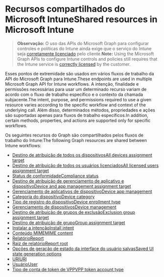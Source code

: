# <a name="shared-resources-in-microsoft-intune"></a><span data-ttu-id="649ad-101">Recursos compartilhados do Microsoft Intune</span><span class="sxs-lookup"><span data-stu-id="649ad-101">Shared resources in Microsoft Intune</span></span>

> <span data-ttu-id="649ad-102">**Observação:** O uso das APIs do Microsoft Graph para configurar controles e políticas do Intune ainda exige que o serviço do Intune seja [corretamente licenciado](https://www.microsoft.com/en-us/cloud-platform/microsoft-intune-pricing) pelo cliente.</span><span class="sxs-lookup"><span data-stu-id="649ad-102">**Note:** Using the Microsoft Graph APIs to configure Intune controls and policies still requires that the Intune service is [correctly licensed](https://www.microsoft.com/en-us/cloud-platform/microsoft-intune-pricing) by the customer.</span></span>

<span data-ttu-id="649ad-103">Esses pontos de extremidade são usados em vários fluxos de trabalho da API do Microsoft Graph para Intune.</span><span class="sxs-lookup"><span data-stu-id="649ad-103">These endpoints are used in multiple Microsoft Graph API for Intune workflows.</span></span>  <span data-ttu-id="649ad-104">A intenção, finalidade e permissões necessárias para usar um determinado recurso variam de acordo com o fluxo de trabalho específico e o contexto da chamada subjacente.</span><span class="sxs-lookup"><span data-stu-id="649ad-104">The intent, purpose, and permissions required to use a given resource varies according to the specific workflow and context of the underlying call.</span></span>  <span data-ttu-id="649ad-105">Além disso, determinados métodos, propriedades e ações são suportadas apenas para fluxos de trabalho específicos.</span><span class="sxs-lookup"><span data-stu-id="649ad-105">In addition, certain methods, properties, and actions are supported only for specific workflows.</span></span>

<span data-ttu-id="649ad-106">Os seguintes recursos do Graph são compartilhados pelos fluxos de trabalho do Intune:</span><span class="sxs-lookup"><span data-stu-id="649ad-106">The following Graph resources are shared between Intune workflows:</span></span>

- [<span data-ttu-id="649ad-107">Destino de atribuição de todos os dispositivos</span><span class="sxs-lookup"><span data-stu-id="649ad-107">All devices assignment target</span></span>](intune_shared_alldevicesassignmenttarget.md)
- [<span data-ttu-id="649ad-108">Destino de atribuição de todos os usuários licenciados</span><span class="sxs-lookup"><span data-stu-id="649ad-108">All licensed users assignment target</span></span>](intune_shared_alllicensedusersassignmenttarget.md)
- [<span data-ttu-id="649ad-109">Status de conformidade</span><span class="sxs-lookup"><span data-stu-id="649ad-109">Compliance status</span></span>](intune_shared_compliancestatus.md)
- [<span data-ttu-id="649ad-110">Destino de atribuição de gerenciamento de aplicativo e dispositivo</span><span class="sxs-lookup"><span data-stu-id="649ad-110">Device and app management assignment target</span></span>](intune_shared_deviceandappmanagementassignmenttarget.md)
- [<span data-ttu-id="649ad-111">Gerenciamento de aplicativos de dispositivo</span><span class="sxs-lookup"><span data-stu-id="649ad-111">Device app management</span></span>](intune_shared_deviceappmanagement.md)
- [<span data-ttu-id="649ad-112">Categoria do dispositivo</span><span class="sxs-lookup"><span data-stu-id="649ad-112">Device category</span></span>](intune_shared_devicecategory.md)
- [<span data-ttu-id="649ad-113">Tipo de registro do dispositivo</span><span class="sxs-lookup"><span data-stu-id="649ad-113">Device enrollment type</span></span>](intune_shared_deviceenrollmenttype.md)
- [<span data-ttu-id="649ad-114">Gerenciamento de dispositivos</span><span class="sxs-lookup"><span data-stu-id="649ad-114">Device management</span></span>](intune_shared_devicemanagement.md)
- [<span data-ttu-id="649ad-115">Destino de atribuição de grupos de exclusão</span><span class="sxs-lookup"><span data-stu-id="649ad-115">Exclusion group assignment target</span></span>](intune_shared_exclusiongroupassignmenttarget.md)
- [<span data-ttu-id="649ad-116">Destino de atribuição de grupo</span><span class="sxs-lookup"><span data-stu-id="649ad-116">Group assignment target</span></span>](intune_shared_groupassignmenttarget.md)
- [<span data-ttu-id="649ad-117">Instalar a intenção</span><span class="sxs-lookup"><span data-stu-id="649ad-117">Install intent</span></span>](intune_shared_installintent.md)
- [<span data-ttu-id="649ad-118">Conteúdo MIME</span><span class="sxs-lookup"><span data-stu-id="649ad-118">MIME content</span></span>](intune_shared_mimecontent.md)
- [<span data-ttu-id="649ad-119">Relatório</span><span class="sxs-lookup"><span data-stu-id="649ad-119">Report</span></span>](intune_shared_report.md)
- [<span data-ttu-id="649ad-120">Raiz de relatório</span><span class="sxs-lookup"><span data-stu-id="649ad-120">Report root</span></span>](intune_shared_reportroot.md)
- [<span data-ttu-id="649ad-121">Opções de geração de estado da interface do usuário salvas</span><span class="sxs-lookup"><span data-stu-id="649ad-121">Saved UI state generation options</span></span>](intune_shared_saveduistategenerationoptions.md)
- [<span data-ttu-id="649ad-122">URI</span><span class="sxs-lookup"><span data-stu-id="649ad-122">URI</span></span>](intune_shared_uri.md)
- [<span data-ttu-id="649ad-123">Usuário</span><span class="sxs-lookup"><span data-stu-id="649ad-123">User</span></span>](intune_shared_user.md)
- [<span data-ttu-id="649ad-124">Tipo de conta de token de VPP</span><span class="sxs-lookup"><span data-stu-id="649ad-124">VPP token account type</span></span>](intune_shared_vpptokenaccounttype.md)
